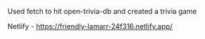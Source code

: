 Used fetch to hit open-trivia-db and created a trivia game


Netlify - https://friendly-lamarr-24f316.netlify.app/
